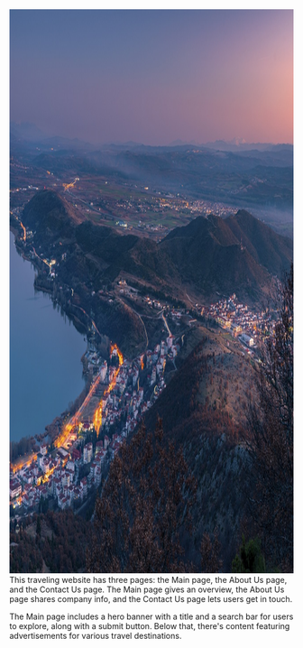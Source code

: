 <img src="./src/img/main-page-her-banner.jpg" style="height: 25vh; width: 100%;">
This traveling website has three pages: the Main page, the About Us page, and the Contact Us page. The Main page gives an overview, the About Us page shares company info, and the Contact Us page lets users get in touch.

The Main page includes a hero banner with a title and a search bar for users to explore, along with a submit button. Below that, there's content featuring advertisements for various travel destinations.
